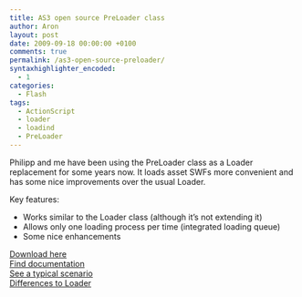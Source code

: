 ```yaml
---
title: AS3 open source PreLoader class
author: Aron
layout: post
date: 2009-09-18 00:00:00 +0100
comments: true
permalink: /as3-open-source-preloader/
syntaxhighlighter_encoded:
  - 1
categories:
  - Flash
tags:
  - ActionScript
  - loader
  - loadind
  - PreLoader
---
```

Philipp and me have been using the PreLoader class as a Loader replacement for some years now. It loads asset SWFs more convenient and has some nice improvements over the usual Loader.

Key features:

- Works similar to the Loader class (although it&#8217;s not extending it)  
- Allows only one loading process per time (integrated loading queue)  
- Some nice enhancements

<a href="http://code.google.com/p/as3-preloader-queue/" target="_blank">Download here</a>  
<a href="http://apdevblog.com/examples/apdev_preloader/docs/" target="_blank">Find documentation</a>  
<a href="http://code.google.com/p/as3-preloader-queue/wiki/TypicalScenario" target="_blank">See a typical scenario</a>  
<a href="http://code.google.com/p/as3-preloader-queue/wiki/DifferenceToLoader" target="_blank">Differences to Loader</a> 